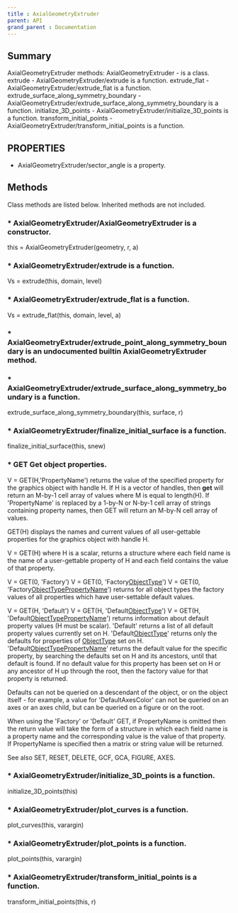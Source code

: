 ```yaml
---
title : AxialGeometryExtruder
parent: API
grand_parent : Documentation
---
```

## Summary
AxialGeometryExtruder methods:
AxialGeometryExtruder - is a class.
extrude - AxialGeometryExtruder/extrude is a function.
extrude_flat - AxialGeometryExtruder/extrude_flat is a function.
extrude_surface_along_symmetry_boundary - AxialGeometryExtruder/extrude_surface_along_symmetry_boundary is a function.
initialize_3D_points - AxialGeometryExtruder/initialize_3D_points is a function.
transform_initial_points - AxialGeometryExtruder/transform_initial_points is a function.
## PROPERTIES
* AxialGeometryExtruder/sector_angle is a property.

## Methods
Class methods are listed below. Inherited methods are not included.
### * AxialGeometryExtruder/AxialGeometryExtruder is a constructor.
this = AxialGeometryExtruder(geometry, r, a)

### * AxialGeometryExtruder/extrude is a function.
Vs = extrude(this, domain, level)

### * AxialGeometryExtruder/extrude_flat is a function.
Vs = extrude_flat(this, domain, level, a)

### * AxialGeometryExtruder/extrude_point_along_symmetry_boundary is an undocumented builtin AxialGeometryExtruder method.

### * AxialGeometryExtruder/extrude_surface_along_symmetry_boundary is a function.
extrude_surface_along_symmetry_boundary(this, surface, r)

### * AxialGeometryExtruder/finalize_initial_surface is a function.
finalize_initial_surface(this, snew)

### * GET    Get object properties.
V = GET(H,'PropertyName') returns the value of the specified property
for the graphics object with handle H.  If H is a vector of handles,
then **get** will return an M-by-1 cell array of values where M is equal
to length(H).  If 'PropertyName' is replaced by a 1-by-N or N-by-1 cell
array of strings containing property names, then GET will return an
M-by-N cell array of values.

GET(H) displays the names and current values of all user-gettable
properties for the graphics object with handle H.

V = GET(H) where H is a scalar, returns a structure where each field
name is the name of a user-gettable property of H and each field
contains the value of that property.

V = GET(0, 'Factory')
V = GET(0, 'Factory[ObjectType](ObjectType.html)')
V = GET(0, 'Factory[ObjectType](ObjectType.html)[PropertyName](PropertyName.html)')
returns for all object types the factory values of all properties
which have user-settable default values.

V = GET(H, 'Default')
V = GET(H, 'Default[ObjectType](ObjectType.html)')
V = GET(H, 'Default[ObjectType](ObjectType.html)[PropertyName](PropertyName.html)')
returns information about default property values (H must be scalar).
'Default' returns a list of all default property values currently set
on H.  'Default[ObjectType](ObjectType.html)' returns only the defaults for properties
of [ObjectType](ObjectType.html) set on H.
'Default[ObjectType](ObjectType.html)[PropertyName](PropertyName.html)' returns the default value for the
specific property, by searching the defaults set on H and its
ancestors, until that default is found.  If no default value for this
property has been set on H or any ancestor of H up through the root,
then the factory value for that property is returned.

Defaults can not be queried on a descendant of the object, or on the
object itself - for example, a value for 'DefaultAxesColor' can not
be queried on an axes or an axes child, but can be queried on a figure
or on the root.

When using the 'Factory' or 'Default' GET, if PropertyName is omitted
then the return value will take the form of a structure in which each
field name is a property name and the corresponding value is the value
of that property.  If PropertyName is specified then a matrix or string
value will be returned.


See also SET, RESET, DELETE, GCF, GCA, FIGURE, AXES.

### * AxialGeometryExtruder/initialize_3D_points is a function.
initialize_3D_points(this)

### * AxialGeometryExtruder/plot_curves is a function.
plot_curves(this, varargin)

### * AxialGeometryExtruder/plot_points is a function.
plot_points(this, varargin)

### * AxialGeometryExtruder/transform_initial_points is a function.
transform_initial_points(this, r)

